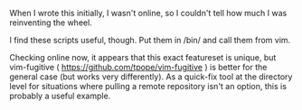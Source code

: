 When I wrote this initially, I wasn't online, so I couldn't tell how much I was reinventing the wheel.

I find these scripts useful, though. Put them in /bin/ and call them from vim.

Checking online now, it appears that this exact featureset is unique, but vim-fugitive ( https://github.com/tpope/vim-fugitive ) is better for the general case (but works very differently). As a quick-fix tool at the directory level for situations where pulling a remote repository isn't an option, this is probably a useful example.
